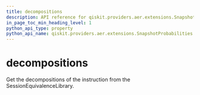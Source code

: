 ```yaml
---
title: decompositions
description: API reference for qiskit.providers.aer.extensions.SnapshotProbabilities.decompositions
in_page_toc_min_heading_level: 1
python_api_type: property
python_api_name: qiskit.providers.aer.extensions.SnapshotProbabilities.decompositions
---
```


# decompositions

Get the decompositions of the instruction from the SessionEquivalenceLibrary.

